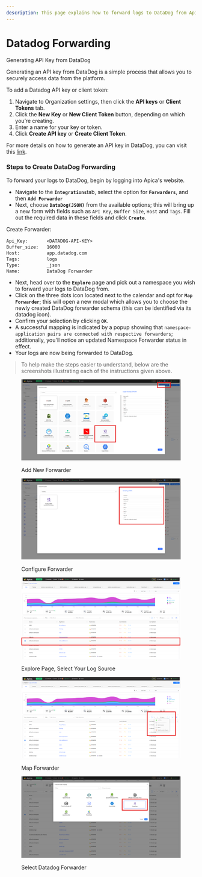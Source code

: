 ```yaml
---
description: This page explains how to forward logs to DataDog from Apica
---
```


# Datadog Forwarding

Generating API Key from DataDog

Generating an API key from DataDog is a simple process that allows you to securely access data from the platform.

To add a Datadog API key or client token:

1. Navigate to Organization settings, then click the **API keys** or **Client Tokens** tab.
2. Click the **New Key** or **New Client Token** button, depending on which you’re creating.
3. Enter a name for your key or token.
4. Click **Create API key** or **Create Client Token**.

For more details on how to generate an API key in DataDog, you can visit this [link](https://docs.datadoghq.com/account_management/api-app-keys/).

### Steps to Create DataDog Forwarding <a href="#steps-to-create-datadog-forwarding" id="steps-to-create-datadog-forwarding"></a>

To forward your logs to DataDog, begin by logging into Apica's website.

* Navigate to the **`Integrations`**&#x74;ab, select the option for **`Forwarders`**, and then **`Add Forwarder`**
* Next, choose **`DataDog(JSON)`** from the available options; this will bring up a new form with fields such as `API Key`, `Buffer Size`, `Host` and `Tags`. Fill out the required data in these fields and click **`Create`**.

Create Forwarder:

```
Api_Key:       <DATADOG-API-KEY>
Buffer_size:   16000
Host:          app.datadog.com
Tags:          logs
Type:          _json
Name:          DataDog Forwarder
```

* Next, head over to the **`Explore`** page and pick out a namespace you wish to forward your logs to DataDog from.
* Click on the three dots icon located next to the calendar and opt for **`Map Forwarder`**; this will open a new modal which allows you to choose the newly created DataDog forwarder schema (this can be identified via its datadog icon).
* Confirm your selection by clicking **`OK`**.
* A successful mapping is indicated by a popup showing that `namespace-application pairs are connected with respective forwarders`; additionally, you'll notice an updated Namespace Forwarder status in effect.
* Your logs are now being forwarded to DataDog.

> To help make the steps easier to understand, below are the screenshots illustrating each of the instructions given above.

<figure><img src="../../.gitbook/assets/image (1114).png" alt=""><figcaption><p>Add New Forwarder</p></figcaption></figure>

<figure><img src="../../.gitbook/assets/image (1115).png" alt=""><figcaption><p>Configure Forwarder</p></figcaption></figure>



<figure><img src="../../.gitbook/assets/image (1116).png" alt=""><figcaption><p>Explore Page, Select Your Log Source</p></figcaption></figure>

<figure><img src="../../.gitbook/assets/image (1118).png" alt=""><figcaption><p>Map Forwarder</p></figcaption></figure>

<figure><img src="../../.gitbook/assets/image (1119).png" alt=""><figcaption><p>Select Datadog Forwarder</p></figcaption></figure>
